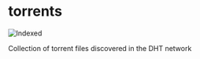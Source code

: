 torrents 
========
![Indexed](https://img.shields.io/badge/indexed-105901-blue)

Collection of torrent files discovered in the DHT network
